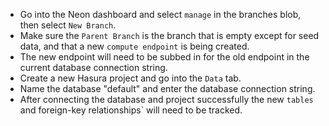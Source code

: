 * Go into the Neon dashboard and select `manage` in the branches blob, then select `New Branch`.
* Make sure the `Parent Branch` is the branch that is empty except for seed data, and that a new `compute endpoint` is being created.
* The new endpoint will need to be subbed in for the old endpoint in the current database connection string.
* Create a new Hasura project and go into the `Data` tab. 
* Name the database "default" and enter the database connection string. 
* After connecting the database and project successfully the new `tables` and foreign-key relationships` will need to be tracked.
